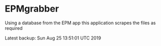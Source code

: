 # EPMgrabber
Using a database from the EPM app this application scrapes the files as required


Latest backup: Sun Aug 25 13:51:01 UTC 2019
